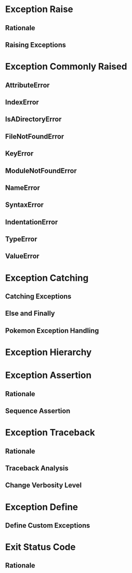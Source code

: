 

Exception Raise
===============

Rationale
---------

Raising Exceptions
------------------




Exception Commonly Raised
=========================

AttributeError
--------------

IndexError
----------

IsADirectoryError
-----------------

FileNotFoundError
-----------------

KeyError
--------

ModuleNotFoundError
-------------------

NameError
---------

SyntaxError
-----------

IndentationError
----------------

TypeError
---------

ValueError
----------




Exception Catching
==================

Catching Exceptions
-------------------

Else and Finally
----------------

Pokemon Exception Handling
--------------------------




Exception Hierarchy
===================




Exception Assertion
===================

Rationale
---------

Sequence Assertion
------------------




Exception Traceback
===================

Rationale
---------

Traceback Analysis
------------------

Change Verbosity Level
----------------------




Exception Define
================

Define Custom Exceptions
------------------------




Exit Status Code
================

Rationale
---------


